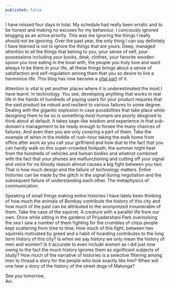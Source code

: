 ```yaml
---
published: false
---
```

I have missed four days in total. My schedule had really been erratic and to be honest and making no excuses for my behaviour, I conciously ignored blogging as an active priority. This was me ignoring the things I really should not be ignoring. Over the past year, the only thing I can say definitely I have learned is not to ignore the things that are yours. Deep, managed attention to all the things that belong to you, your sense of self, your possessions including your books, desk, clothes, your favorite wooden spoon you love eating in the bowl with, the people you truly love and want always to be there in your life, all these things brings about a sense of satisfaction and self-regulation among them that you so desire to live a harmonius life. This blog has now become a [vital part](http://www.willwilkinson.net/flybottle/2014/01/23/old-school-blogging/ "Old School Blogging") of it.

Attention is vital is yet another places where it is underestimated the most I have learnt. In technology. You see, developing anything that works in real life in the hands of hundreds of paying users for your product requires that the said product be robust and resilient to various failures to some degree. Dealing with the gigantic explosion in case possibilities that take place while designing them to be so is something most humans are poorly desgined to think about at default. It takes sage-like wisdom and experience in that sub-domain's management to be ready enough to forsee the many chances of failures. And even then you are only covering a part of them. Take the example of when in the middle of rush-hour taking the walk home from office after work as you call your girlfriend and how due to the fact that you can hardly walk on this super-crowded footpath, the summer night heat from the hundreds of vehicles and human bodies and whatnot combined with the fact that your phones are malfunctioning and cutting off your signal and voice for no bloody reason almost causes a big fight between you two. That is how much design and the failure of technology matters. Entire histories can be made by the glitch in the signal during negotiation and the subsequent failure of understanding each other. The metaphysics of communication. 

Speaking of small things making entire histories I have lately been thinking of how much the animals of Bombay contribute the history of this city and how much of the past can be attributed to the anonymized innumerable of them. Take the case of the squirrel. A creature with a parallel life from our own. Once while sitting in the gardens of Priyadarshani Park overlooking the sea I saw a number of them fighting for the crumbles of chips people kept scattering from time to time. How much of this fight, between two squirrels motivated by greed and a habit of hoarding contributes to the long term history of this city? Is when we say history we only mean the history of men and women? Is it accurate to even include _women_ as I did just now owing to the fact the much history ignores them as significant subjects of study? How much of the narrative of histories is a selective filtering among men to thread a story for the people who look exactly like him? When will one hear a story of the history of the street dogs of Matunga?

See you tomorrow,  
Avi.



